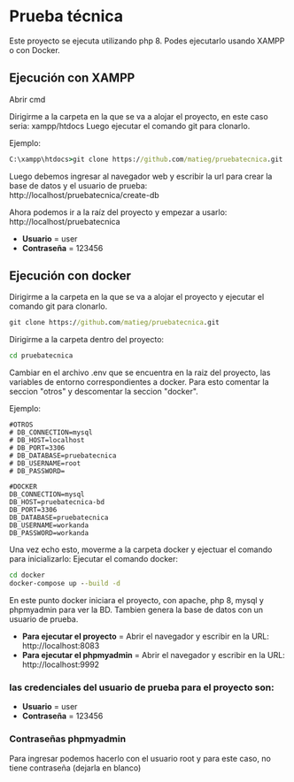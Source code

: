 # Prueba técnica

Este proyecto se ejecuta utilizando php 8.
Podes ejecutarlo usando XAMPP o con Docker.

## Ejecución con XAMPP

Abrir cmd

Dirigirme a la carpeta en la que se va a alojar el proyecto, en este caso seria: xampp/htdocs
Luego ejecutar el comando git para clonarlo.

Ejemplo:
```cmd
C:\xampp\htdocs>git clone https://github.com/matieg/pruebatecnica.git
```

Luego debemos ingresar al navegador web y escribir la url para crear la base de datos y el usuario de prueba:
http://localhost/pruebatecnica/create-db


Ahora podemos ir a la raíz del proyecto y empezar a usarlo:
http://localhost/pruebatecnica

- **Usuario** = user
- **Contraseña** = 123456


## Ejecución con docker

Dirigirme a la carpeta en la que se va a alojar el proyecto y ejecutar el comando git para clonarlo.

```cmd
git clone https://github.com/matieg/pruebatecnica.git
```

Dirigirme a la carpeta dentro del proyecto:
```cmd
cd pruebatecnica
```

Cambiar en el archivo .env que se encuentra en la raiz del proyecto, las variables de entorno correspondientes a docker.
Para esto comentar la seccion "otros" y descomentar la seccion "docker".

Ejemplo:
```.env
#OTROS
# DB_CONNECTION=mysql
# DB_HOST=localhost
# DB_PORT=3306
# DB_DATABASE=pruebatecnica
# DB_USERNAME=root
# DB_PASSWORD=

#DOCKER
DB_CONNECTION=mysql
DB_HOST=pruebatecnica-bd
DB_PORT=3306
DB_DATABASE=pruebatecnica
DB_USERNAME=workanda
DB_PASSWORD=workanda
```

Una vez echo esto, moverme a la carpeta docker y ejectuar el comando para inicializarlo:
Ejecutar el comando docker:

```cmd
cd docker
docker-compose up --build -d
```

En este punto docker iniciara el proyecto, con apache, php 8, mysql y phpmyadmin para ver la BD.
Tambien genera la base de datos con un usuario de prueba.

- **Para ejecutar el proyecto** = Abrir el navegador y escribir en la URL: http://localhost:8083
- **Para ejecutar el phpmyadmin** = Abrir el navegador y escribir en la URL: http://localhost:9992

### las credenciales del usuario de prueba para el proyecto son:

- **Usuario** = user
- **Contraseña** = 123456


### Contraseñas phpmyadmin
Para ingresar podemos hacerlo con el usuario root y para este caso, no tiene contraseña (dejarla en blanco)






